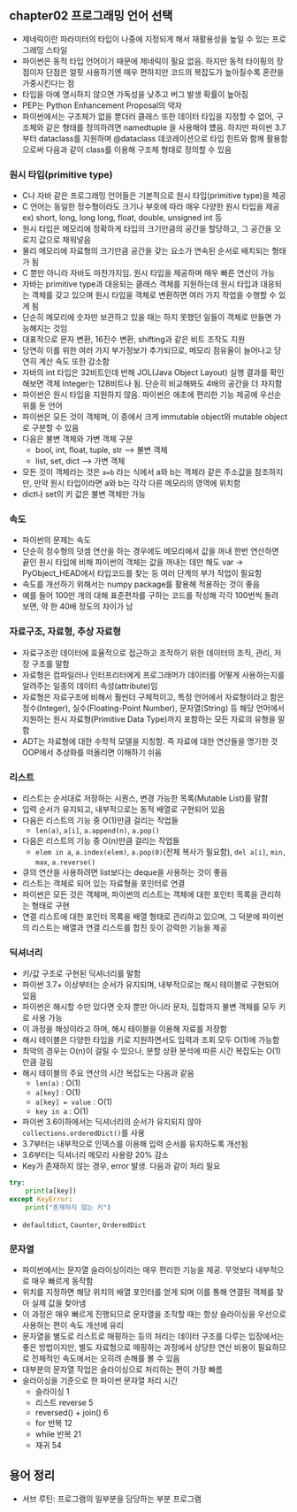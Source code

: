 ## chapter02 프로그래밍 언어 선택
- 제네릭이란 파라미터의 타입이 나중에 지정되게 해서 재활용성을 높일 수 있는 프로그래밍 스타일
- 파이썬은 동적 타입 언어이기 때문에 제네릭이 필요 없음. 하지만 동적 타이핑의 장점이자 단점은 얼핏 사용하기엔 매우 편하지만 코드의 복잡도가 높아질수록 혼란을 가중시킨다는 점
- 타입을 아예 명시하지 않으면 가독성을 낮추고 버그 발생 확률이 높아짐
- PEP는 Python Enhancement Proposal의 약자
- 파이썬에서는 구조체가 없을 뿐더러 클래스 또한 데이터 타입을 지정할 수 없어, 구조체와 같은 형태를 정의하려면 namedtuple 을 사용해야 헀음. 하지만 파이썬 3.7부터 dataclass를 지원하며 @dataclass 데코레이션으로 타입 힌트와 함께 활용함으로써 다음과 같이 class를 이용해 구조체 형태로 정의할 수 있음

### 원시 타입(primitive type)  
- C나 자바 같은 프로그래밍 언어들은 기본적으로 원시 타입(primitive type)을 제공
- C 언어는 동일한 정수형이라도 크기나 부호에 따라 매우 다양한 원시 타입을 제공  
ex) short, long, long long, float, double, unsigned int 등
- 원시 타입은 메모리에 정확하게 타입의 크기만큼의 공간을 할당하고, 그 공간을 오로지 값으로 채워넣음
- 물리 메모리에 자료형의 크기만큼 공간을 갖는 요소가 연속된 순서로 배치되는 형태가 됨
- C 뿐만 아니라 자바도 마찬가지임. 원시 타입을 제공하며 매우 빠른 연산이 가능
- 자바는 primitive type과 대응되는 클래스 객체를 지원하는데 원시 타입과 대응되는 객체를 갖고 있으며 원시 타입을 객체로 변환하면 여러 가지 작업을 수행할 수 있게 됨
- 단순히 메모리에 숫자만 보관하고 있을 때는 하지 못했던 일들이 객체로 만들면 가능해지는 것임
- 대표적으로 문자 변환, 16진수 변환, shifting과 같은 비트 조작도 지원 
- 당연히 이를 위한 여러 가지 부가정보가 추가되므로, 메모리 점유율이 늘어나고 당연히 계산 속도 또한 감소함
- 자바의 int 타입은 32비트인데 반해 JOL(Java Object Layout) 실행 결과를 확인해보면 객체 Integer는 128비트나 됨. 단순히 비교해봐도 4배의 공간을 더 차지함
- 파이썬은 원시 타입을 지원하지 않음. 파이썬은 애초에 편리한 기능 제공에 우선순위를 둔 언어
- 파이썬은 모든 것이 객체며, 이 중에서 크게 immutable object와 mutable object로 구분할 수 있음
- 다음은 불변 객체와 가변 객체 구분
  - bool, int, float, tuple, str --> 불변 객체
  - list, set, dict --> 가변 객체
- 모든 것이 객체라는 것은 `a=b` 라는 식에서 a와 b는 객체라 같은 주소값을 참조하지만, 만약 원시 타입이라면 a와 b는 각각 다른 메모리의 영역에 위치함
- dict나 set의 키 값은 불변 객체만 가능

### 속도 
- 파이썬의 문제는 속도
- 단순히 정수형의 덧셈 연산을 하는 경우에도 메모리에서 값을 꺼내 한번 연산하면 끝인 원시 타입에 비해 파이썬의 객체는 값을 꺼내는 데만 해도 var -> PyObject_HEAD에서 타입코드를 찾는 등 여러 단계의 부가 작업이 필요함
- 속도를 개선하기 위해서는 numpy package를 활용해 적용하는 것이 좋음
- 예를 들어 100만 개의 대해 표준편차를 구하는 코드를 작성해 각각 100번씩 돌려 보면, 약 한 40배 정도의 차이가 남

### 자료구조, 자료형, 추상 자료형
- 자료구조란 데이터에 효율적으로 접근하고 조작하기 위한 데이터의 조직, 관리, 저장 구조를 말함
- 자료형은 컴파일러나 인터프리터에게 프로그래머가 데이터를 어떻게 사용하는지를 알려주는 일종의 데이터 속성(attribute)임
- 자료형은 자료구조에 비해서 훨씬더 구체적이고, 특정 언어에서 자료형이라고 함은 정수(Integer), 실수(Floating-Point Number), 문자열(String) 등 해당 언어에서 지원하는 원시 자료형(Primitive Data Type)까지 포함하는 모든 자료의 유형을 말함
- ADT는 자료형에 대한 수학적 모델을 지칭함. 즉 자료에 대한 연산들을 명기한 것  
  OOP에서 추상화를 떠올리면 이해하기 쉬움

### 리스트
- 리스트는 순서대로 저장하는 시퀀스, 변경 가능한 목록(Mutable List)를 말함
- 입력 순서가 유지되고, 내부적으로는 동적 배열로 구현되어 있음
- 다음은 리스트의 기능 중 O(1)만큼 걸리는 작업들
  - `len(a)`, `a[i]`, `a.append(n)`, `a.pop()`
- 다음은 리스트의 기능 중 O(n)만큼 걸리는 작업들
  - `elem in a`, `a.index(elem)`, `a.pop(0)`(전체 복사가 필요함), `del a[i]`, `min, max`, `a.reverse()`
- 큐의 연산을 사용하려면 list보다는 deque을 사용하는 것이 좋음
- 리스트는 객체로 되어 있는 자료형을 포인터로 연결
- 파이썬은 모든 것은 객체며, 파이썬의 리스트는 객체에 대한 포인터 목록을 관리하는 형태로 구현
- 연결 리스트에 대한 포인터 목록을 배열 형태로 관리하고 있으며, 그 덕분에 파이썬의 리스트는 배열과 연결 리스트를 합친 듯이 강력한 기능을 제공

### 딕셔너리
- 키/값 구조로 구현된 딕셔너리를 말함
- 파이썬 3.7+ 이상부터는 순서가 유지되며, 내부적으로는 해시 테이블로 구현되어 있음
- 파이썬은 해시할 수만 있다면 숫자 뿐만 아니라 문자, 집합까지 불변 객체를 모두 키로 사용 가능
- 이 과정을 해싱이라고 하며, 해시 테이블을 이용해 자료를 저장함
- 해시 테이블은 다양한 타입을 키로 지원하면서도 입력과 조회 모두 O(1)에 가능함
- 최악의 경우는 O(n)이 걸릴 수 있으나, 분할 상환 분석에 따른 시간 복잡도는 O(1)만큼 걸림
- 해시 테이블의 주요 연산의 시간 복잡도는 다음과 같음
  - `len(a)` : O(1)
  - `a[key]` : O(1)
  - `a[key] = value` : O(1)
  - `key in a` : O(1) 
- 파이썬 3.6이하에서는 딕셔너리의 순서가 유지되지 않아 `collections.orderedDict()`를 사용
- 3.7부터는 내부적으로 인덱스를 이용해 입력 순서를 유지하도록 개선됨
- 3.6부터는 딕셔너리 메모리 사용량 20% 감소
- Key가 존재하지 않는 경우, error 발생. 다음과 같이 처리 필요
~~~python
try:
    print(a[key])
except KeyError:
    print("존재하지 않는 키")
~~~
- `defaultdict`, `Counter`, `OrderedDict`

### 문자열
- 파이썬에서는 문자열 슬라이싱이라는 매우 편리한 기능을 제공. 무엇보다 내부적으로 매우 빠르게 동작함
- 위치를 지정하면 해당 위치의 배열 포인터를 얻게 되며 이를 통해 연결된 객체를 찾아 실제 값을 찾아냄
- 이 과정은 매우 빠르게 진행되므로 문자열을 조작할 때는 항상 슬라이싱을 우선으로 사용하는 편이 속도 개선에 유리
- 문자열을 별도로 리스트로 매핑하는 등의 처리는 데이터 구조를 다루는 입장에서는 좋은 방법이지만, 별도 자료형으로 매핑하는 과정에서 상당한 연산 비용이 필요하므로 전체적인 속도에서는 오히려 손해를 볼 수 있음
- 대부분의 문자열 작업은 슬라이싱으로 처리하는 편이 가장 빠름
- 슬라이싱을 기준으로 한 파이썬 문자열 처리 시간
  - 슬라이싱 1
  - 리스트 reverse 5
  - reversed() + join() 6
  - for 반복 12
  - while 반복 21
  - 재귀 54 

## 용어 정리
- 서브 루틴: 프로그램의 일부분을 담당하는 부분 프로그램